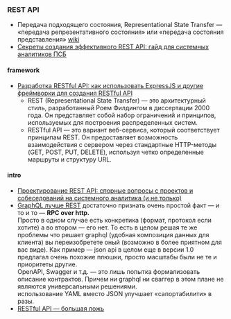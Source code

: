 ### REST API
- Передача подходящего состояния, Representational State Transfer — «передача репрезентативного состояния» или «передача состояния представления» [wiki](https://ru.wikipedia.org/wiki/REST)
- [Секреты создания эффективного REST API: гайд для системных аналитиков ПСБ](https://habr.com/ru/companies/psb/articles/949246/)
#### framework
- [Разработка RESTful API: как использовать ExpressJS и другие фреймворки для создания RESTful API](https://habr.com/ru/articles/768976/)
  - REST (Representational State Transfer) — это архитектурный стиль, разработанный Роем Филдингом в диссертации 2000 года.
Он представляет собой набор ограничений и принципов, используемых для построения распределенных систем. 
  - RESTful API — это вариант веб-сервиса, который соответствует принципам REST. Он предоставляет возможность взаимодействия с сервером через стандартные HTTP-методы (GET, POST, PUT, DELETE), используя четко определенные маршруты и структуру URL.

#### intro
- [Проектирование REST API: спорные вопросы с проектов и собеседований на системного аналитика (и не только)](https://habr.com/ru/articles/770226/)
- [GraphQL лучше REST](https://habr.com/ru/articles/427601/#comment_19294165) достаточно признать очень простой факт — и то и то — **RPC over http.**  
  Просто в одном случае есть конкретика (формат, протокол если хотите) а во втором — его нет. То есть в целом решая те же проблемы что решает graphql (удобная композиция данных для клиента) вы переизобретете оный (возможно в более приятном для вас виде). Как пример — json api в целом еще в версии 1.0 предлагал очень похожие плюшки, просто масштабы были не те и приоритеты другие.  
OpenAPI, Swagger и т.д. — это лишь попытка формализовать описание контрактов. Причем ни graphql ни сваггер в этом плане не являются универсальными решениями.  
использование YAML вместо JSON улучшает «сапортабилити» в разы.
- [RESTful API — большая ложь](https://habr.com/ru/articles/265845/)
